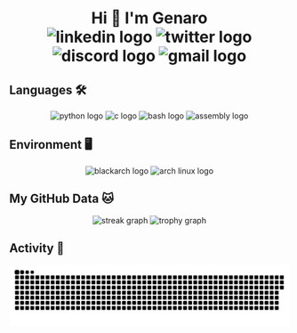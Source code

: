 <h1 align="center">Hi 👋 I'm Genaro
<div align="center">
  <img src="https://img.shields.io/static/v1?message=LinkedIn&logo=linkedin&label=&color=0077B5&logoColor=white&labelColor=&style=for-the-badge" height="25" alt="linkedin logo" />
  <img src="https://img.shields.io/static/v1?message=Twitter&logo=twitter&label=&color=1DA1F2&logoColor=white&labelColor=&style=for-the-badge" height="25" alt="twitter logo" />
  <img src="https://img.shields.io/static/v1?message=Discord&logo=discord&label=&color=7289DA&logoColor=white&labelColor=&style=for-the-badge" height="25" alt="discord logo" />
  <img src="https://img.shields.io/static/v1?message=Gmail&logo=gmail&label=&color=D14836&logoColor=white&labelColor=&style=for-the-badge" height="25" alt="gmail logo" />
</div>

</h1>


###

<h2 align="left">Languages 🛠️</h2>

<div align="center">
  <img src="https://skillicons.dev/icons?i=python" height="60" alt="python logo" />
  <img src="https://skillicons.dev/icons?i=c" height="60" alt="c logo" />
  <img src="https://skillicons.dev/icons?i=bash" height="60" alt="bash logo" />
  <img src="https://cdn.simpleicons.org/assemblyscript/007AAC" height="48" alt="assembly logo" />
</div>

###
<h2 align="left">Environment 🖥️</h2>

<div align="center">
  <img src="https://raw.githubusercontent.com/g3kzzz/assets/main/blackarch.png" height="60" alt="blackarch logo" />
  <img src="https://cdn.simpleicons.org/archlinux/1793D1" height="60" alt="arch linux logo" />
</div>


###

<h2 align="left">My GitHub Data 🐱</h2>

<div align="center">
  <img src="https://streak-stats.demolab.com?user=g3kzzz&locale=en&mode=daily&theme=dracula&hide_border=false&border_radius=5&order=3" height="150" alt="streak graph" />
  <img src="https://github-profile-trophy.vercel.app?username=g3kzzz&theme=dracula&column=-1&row=1&margin-w=8&margin-h=8&no-bg=false&no-frame=false&order=4" height="150" alt="trophy graph" />
</div>

###

<h2 align="left">Activity 🎯</h2>

![snake gif](https://github.com/g3kzzz/g3kzzz/blob/output/github-snake-dark.svg)
